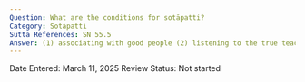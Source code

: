 ```yaml
---
Question: What are the conditions for sotāpatti?
Category: Sotāpatti
Sutta References: SN 55.5
Answer: (1) associating with good people (2) listening to the true teaching (3) proper attention (4) practicing in line with the teaching 
---
```


Date Entered: March 11, 2025
Review Status: Not started